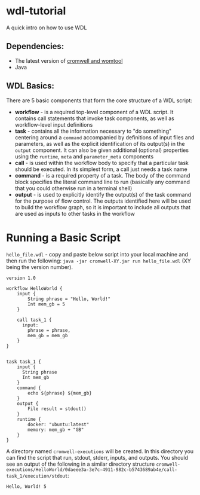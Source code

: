 # wdl-tutorial
A quick intro on how to use WDL

## Dependencies:
- The latest version of [cromwell and womtool](https://github.com/broadinstitute/cromwell/releases)
- Java

## WDL Basics:
There are 5 basic components that form the core structure of a WDL script: 
- **workflow** - is a required top-level component of a WDL script. It contains call statements that invoke task components, as well as workflow-level input definitions
- **task** - contains all the information necessary to "do something" centering around a `command` accompanied by definitions of input files and parameters, as well as the explicit identification of its output(s) in the `output` component. It can also be given additional (optional) properties using the `runtime`, `meta` and `parameter_meta` components 
- **call** - is used within the workflow body to specify that a particular task should be executed. In its simplest form, a call just needs a task name 
- **command** - is a required property of a task. The body of the command block specifies the literal command line to run (basically any command that you could otherwise run in a terminal shell) 
- **output** - is used to explicitly identify the output(s) of the task command for the purpose of flow control. The outputs identified here will be used to build the workflow graph, so it is important to include all outputs that are used as inputs to other tasks in the workflow


# Running a Basic Script
`hello_file.wdl` - copy and paste below script into your local machine and then run the following: `java -jar cromwell-XY.jar run hello_file.wdl` (XY being the version number).
```
version 1.0

workflow HelloWorld {
    input {
        String phrase = "Hello, World!"
        Int mem_gb = 5
    }

    call task_1 { 
      input: 
        phrase = phrase, 
        mem_gb = mem_gb 
    }
}


task task_1 {
    input {
      String phrase
      Int mem_gb
    }
    command {
        echo ${phrase} ${mem_gb}
    }
    output {
        File result = stdout()
    }
    runtime {
        docker: "ubuntu:latest"    
        memory: mem_gb + "GB"
    }
}
```

A directory named `cromwell-executions` will be created. In this directory you can find the script that run, stdout, stderr, inputs, and outputs.
You should see an output of the following in a similar directory structure `cromwell-executions/HelloWorld/0daeee3a-3e7c-4911-982c-b5743689ab4e/call-task_1/execution/stdout`:

`Hello, World! 5`



